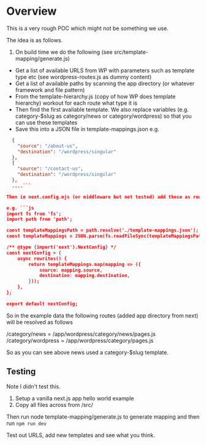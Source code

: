 # Overview

This is a very rough POC which might not be something we use.

The idea is as follows.

1. On build time we do the following (see src/template-mapping/generate.js)

- Get a list of available URLS from WP with parameters such as template type etc (see wordpress-routes.js as dummy content)
- Get a list of available paths by scanning the app directory (or whatever framework and file pattern)
- From the template-hierarchy.js (copy of how WP does template hierarchy) workout for each route what type it is 
- Then find the first available template. We also replace variables (e.g. category-$slug as category/news or category/wordpress) so that you can use these templates
- Save this into a JSON file in template-mappings.json e.g.

```json
  {
    "source": "/about-us",
    "destination": "/wordpress/singular"
  },
  {
    "source": "/contact-us",
    "destination": "/wordpress/singular"
  },
  ....```

Then in next.config.mjs (or middleware but not tested) add these as rewrites

e.g. ```js
import fs from 'fs';
import path from 'path';

const templateMappingsPath = path.resolve('./template-mappings.json');
const templateMappings = JSON.parse(fs.readFileSync(templateMappingsPath, 'utf-8'));

/** @type {import('next').NextConfig} */
const nextConfig = {
    async rewrites() {
        return templateMappings.map(mapping => ({
            source: mapping.source,
            destination: mapping.destination,
        }));
    },
};

export default nextConfig;
```

So in the example data the following routes (added app directory from next) will be resolved as follows

/category/news = /app/wordpress/category/news/pages.js
/category/wordpress = /app/wordpress/category/pages.js

So as you can see above news used a category-$slug template.


## Testing

Note I didn't test this. 

1. Setup a vanilla next.js app hello world example
2. Copy all files across from /src/

Then run node template-mapping/generate.js to generate mapping and then run `npm run dev`

Test out URLS, add new templates and see what you think.
